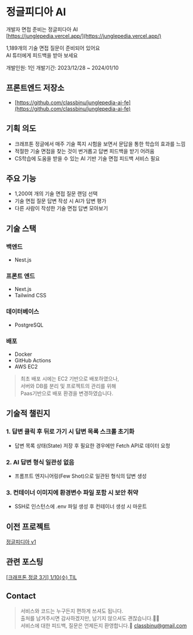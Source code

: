 # 정글피디아 AI 
개발자 면접 준비는 정글피다아 AI  
[https://junglepedia.vercel.app/](https://junglepedia.vercel.app/)

1,189개의 기술 면접 질문이 준비되어 있어요  
AI 튜터에게 피드백을 받아 보세요

개발인원: 1인
개발기간: 2023/12/28 ~ 2024/01/10

## 프론트엔드 저장소
- [https://github.com/classbinu/junglepedia-ai-fe](https://github.com/classbinu/junglepedia-ai-fe)

## 기획 의도
- 크래프톤 정글에서 매주 기술 쪽지 시험을 보면서 문답을 통한 학습의 효과를 느낌
- 적절한 기술 면접을 찾는 것이 번거롭고 답변 피드백을 받기 어려움
- CS학습에 도움을 받을 수 있는 AI 기반 기술 면접 피드백 서비스 필요


## 주요 기능
- 1,200여 개의 기술 면접 질문 랜덤 선택
- 기술 면접 질문 답변 작성 시 AI가 답변 평가
- 다른 사람이 작성한 기술 면접 답변 모아보기

## 기술 스택

### 백엔드
- Nest.js

### 프론트 엔드
- Next.js
- Tailwind CSS

### 데이터베이스
- PostgreSQL

### 배포
- Docker
- GitHub Actions
- AWS EC2

> 최초 배포 시에는 EC2 기반으로 배포하였으나,  
서버와 DB를 분리 및 프로젝트의 관리를 위해  
Paas기반으로 배포 환경을 변경하였습니다.

## 기술적 챌린지
### 1. 답변 클릭 후 뒤로 가기 시 답변 목록 스크롤 초기화
- 답변 목록 상태(State) 저장 후 필요한 경우에만 Fetch API로 데이터 요청

### 2. AI 답변 형식 일관성 없음
- 프롬프트 엔지니어링(Few Shot)으로 일관된 형식의 답변 생성

### 3. 컨테이너 이미지에 환경변수 파일 포함 시 보안 취약
- SSH로 인스턴스에 .env 파일 생성 후 컨테이너 생성 시 마운트

## 이전 프로젝트
[정글피디아 v1](https://github.com/classbinu/jungle-pedia)

## 관련 포스팅
[[크래프톤 정글 3기] 1/10(수) TIL](https://velog.io/@classbinu/%ED%81%AC%EB%9E%98%ED%94%84%ED%86%A4-%EC%A0%95%EA%B8%80-3%EA%B8%B0-110%EC%88%98-TIL)

## Contact
> 서비스와 코드는 누구든지 편하게 쓰셔도 됩니다.  
> 출처를 남겨주시면 감사하겠지만, 남기지 않으셔도 괜찮습니다.🙇‍♂️  
> 서비스에 대한 피드백, 질문은 언제든지 환영합니다.🥳
> classbinu@gmail.com
